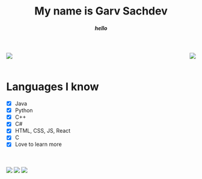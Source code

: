 <h1 align="center">My name is Garv Sachdev</h1>
<h5 align="center">hello</h5>
</br>
</br>

<img align="left" src="https://badgen.net/badge/i have/your ip/purple?icon=awesome">
<img align="right" src="https://badgen.net/badge/hawk/tuah/blue?icon=awesome""/>
</br>
</br>

# Languages I know
-  [x] Java
-  [x] Python
-  [x] C++
-  [x] C#
-  [x] HTML, CSS, JS, React
-  [x] C
-  [x] Love to learn more

</br>
</br>
<img align="center" src="https://github-readme-stats.vercel.app/api?username=gavkujo&hide=prs,issues,contribs&show_icons=true&theme=radical">
<img align="center" src="https://github-readme-stats.vercel.app/api/top-langs/?username=gavkujo&theme=radical&layout=compact"/>
<img align="center" src="https://activity-graph.herokuapp.com/graph?username=gavkujo&theme=radical&hide_border=true&bg_color=110121"/>

